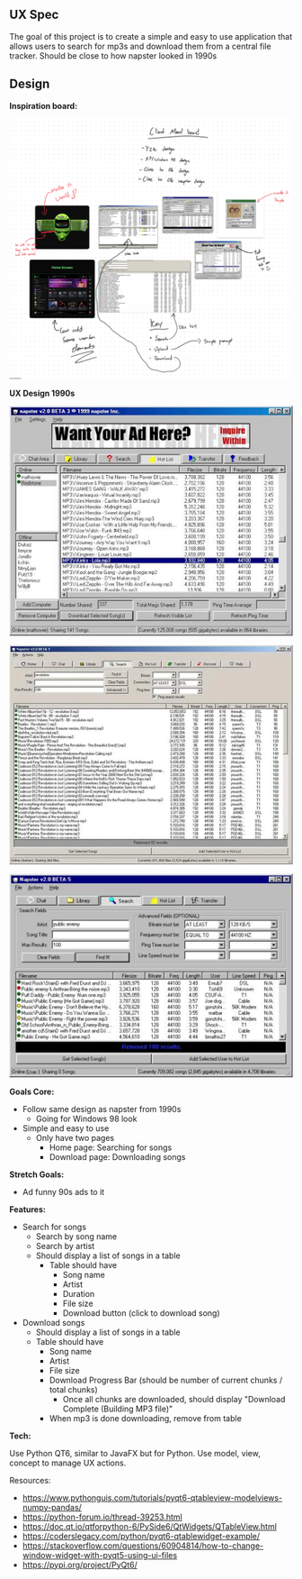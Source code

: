 ## UX Spec

The goal of this project is to create a simple and easy to use application that allows users to search for mp3s and download them from a central file tracker. Should be close to how napster looked in 1990s

## Design

**Inspiration board:**

![](./assets/whiteboard-ux.png)

**UX Design 1990s**

![](./assets/6g15j3bjwjx41.jpg)

![](./assets/napster-goes-online-june-1st-1999-v0-vi5naimadi3b1.png)

![](./assets/omyrvd18pgk41.jpg)

**Goals Core:**

- Follow same design as napster from 1990s
  - Going for Windows 98 look
- Simple and easy to use
  - Only have two pages
    - Home page: Searching for songs
    - Download page: Downloading songs

**Stretch Goals:**

- Ad funny 90s ads to it

**Features:**

- Search for songs
  - Search by song name
  - Search by artist
  - Should display a list of songs in a table
    - Table should have
      - Song name
      - Artist
      - Duration
      - File size
      - Download button (click to download song)
- Download songs
  - Should display a list of songs in a table
  - Table should have
    - Song name
    - Artist
    - File size
    - Download Progress Bar (should be number of current chunks / total chunks)
      - Once all chunks are downloaded, should display "Download Complete (Building MP3 file)"
    - When mp3 is done downloading, remove from table

**Tech:**

Use Python QT6, similar to JavaFX but for Python. Use model, view, concept to manage UX actions.

Resources:

- https://www.pythonguis.com/tutorials/pyqt6-qtableview-modelviews-numpy-pandas/
- https://python-forum.io/thread-39253.html
- https://doc.qt.io/qtforpython-6/PySide6/QtWidgets/QTableView.html
- https://coderslegacy.com/python/pyqt6-qtablewidget-example/
- https://stackoverflow.com/questions/60904814/how-to-change-window-widget-with-pyqt5-using-ui-files
- https://pypi.org/project/PyQt6/
